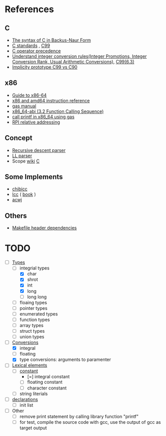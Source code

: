 # References

## C

* [The syntax of C in Backus-Naur Form](https://cs.wmich.edu/~gupta/teaching/cs4850/sumII06/The%20syntax%20of%20C%20in%20Backus-Naur%20form.htm)
* [C standards](https://stackoverflow.com/a/83763) , [C99](http://port70.net/%7Ensz/c/c99/n1256.html)
* [C operator precedence](https://en.wikipedia.org/wiki/Operators_in_C_and_C%2B%2B#Operator_precedence)
* [Understand integer conversion rules(Integer Promotions, Integer Conversion Rank, Usual Arithmetic Conversions)](https://wiki.sei.cmu.edu/confluence/display/c/INT02-C.+Understand+integer+conversion+rules), [C99(6.3)](http://port70.net/~nsz/c/c99/n1256.html#6.3)
* [Implicity prototype C99 vs C90](https://stackoverflow.com/a/437763)

## x86

* [Guide to x86-64](https://web.stanford.edu/class/archive/cs/cs107/cs107.1222/guide/x86-64.html)
* [x86 and amd64 instruction reference](https://www.felixcloutier.com/x86/index.html)
* [gas manual](https://sourceware.org/binutils/docs-2.38/as.html)
* [x86_64-abi (3.2 Function Calling Sequence)](https://refspecs.linuxbase.org/elf/x86_64-abi-0.21.pdf)
* [call printf in x86_64 using gas](https://stackoverflow.com/questions/38335212/calling-printf-in-x86-64-using-gnu-assembler#answer-38335743)
* [RPI relative addressing](https://stackoverflow.com/questions/44967075/why-does-this-movss-instruction-use-rip-relative-addressing)

## Concept

* [Recursive descent parser](https://en.wikipedia.org/wiki/Recursive_descent_parser)
* [LL parser](https://en.wikipedia.org/wiki/LL_parser)
* Scope [wiki](https://en.wikipedia.org/wiki/Scope_(computer_science)) [C](http://port70.net/~nsz/c/c99/n1256.html#6.2.1)


## Some Implements
* [chibicc](https://github.com/rui314/chibicc)
* [lcc](https://github.com/drh/lcc) ( [book](https://cpentalk.com/drive/index.php?download=true&p=Compiler+Design+Books%2FBooks%28+CPENTalk.com+%29&dl=A+Retargetable+C+Compiler+Design+and+Implementation+%28+CPENTalk.com+%29.pdf) )
* [acwj](https://github.com/DoctorWkt/acwj)

## Others

* [Makefile header dependencies](https://stackoverflow.com/a/30142139)


# TODO

- [ ] [Types](http://port70.net/~nsz/c/c99/n1256.html#6.2.5)
    - [ ] integrial types
        - [x] char
        - [x] shrot
        - [x] int
        - [x] long
        - [ ] long long
    - [ ] floaing types
    - [ ] pointer types
    - [ ] enumerated types
    - [ ] function types
    - [ ] array types
    - [ ] struct types
    - [ ] union types
- [ ] [Conversions](http://port70.net/~nsz/c/c99/n1256.html#6.3)
    - [x] integral
    - [ ] floating
    - [x] type conversions: arguments to paramenter
- [ ] [Lexical elements](http://port70.net/~nsz/c/c99/n1256.html#6.4)
    - [ ] [constant](http://port70.net/~nsz/c/c99/n1256.html#6.4.4)
        - [=] integral constant
        - [ ] floating constant
        - [ ] character constant
    - [ ] string literials
- [ ] [declarations](http://port70.net/~nsz/c/c99/n1256.html#6.7)
    - [ ] init list
- [ ] Other
    - [ ] remove print statement by calling library function "printf"
    - [ ] for test, compile the source code with gcc, use the output of gcc as target output